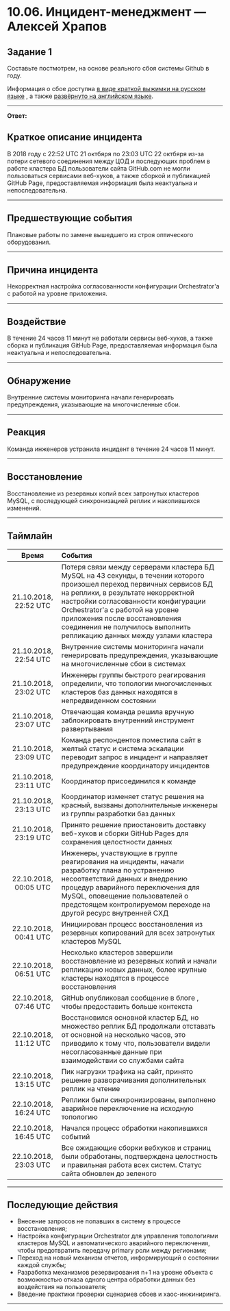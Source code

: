 # 10.06. Инцидент-менеджмент — Алексей Храпов

## Задание 1

Составьте постмотрем, на основе реального сбоя системы Github в году.

Информация о сбое доступна [в виде краткой выжимки на русском языке](https://habr.com/ru/post/427301/) , а
также [развёрнуто на английском языке](https://github.blog-10-30-oct21-post-incident-analysis/).

---
**Ответ:**

## Краткое описание инцидента

В 2018 году с 22:52 UTC 21 октбяря по 23:03 UTC 22 октбяря из-за потери сетевого соединения между ЦОД и последующих проблем в работе кластера БД пользователи сайта GitHub.com не могли пользоваться сервисами веб-хуков, а также сборкой и публикацией GitHub Page, предоставляемая информация была неактуальна и непоследовательна.

---

## Предшествующие события

Плановые работы по замене вышедшего из строя оптического оборудования.

---

## Причина инцидента

Некорректная настройка согласованности конфигурации Orchestrator'а с работой на уровне приложения.

---

## Воздействие

В течение 24 часов 11 минут не работали сервисы веб-хуков, а также сборка и публикация GitHub Page, предоставляемая информация была неактуальна и непоследовательна.

---

## Обнаружение

Внутренние системы мониторинга начали генерировать предупреждения, указывающие на многочисленные сбои.

---

## Реакция

Команда инженеров устранила инцидент в течение 24 часов 11 минут.

---

## Восстановление

Восстановление из резервных копий всех затронутых кластеров MySQL, с последующей синхронизацией реплик и накопившихся изменений.

---

## Таймлайн
|Время|События|
|:---:|:---|
|21.10.2018, 22:52 UTC|Потеря связи между серверами кластера БД MySQL на 43 секунды, в течении которого произошел переход первичных сервисов БД на реплики, в результате некорректной настройки согласованности конфигурации Orchestrator'а с работой на уровне приложения после восстановления соединения не получилось выполнить репликацию данных между узлами кластера|
|21.10.2018, 22:54 UTC|Внутренние системы мониторинга начали генерировать предупреждения, указывающие на многочисленные сбои в системах|
|21.10.2018, 23:02 UTC|Инженеры группы быстрого реагирования определили, что топологии многочисленных кластеров баз данных находятся в непредвиденном состоянии|
|21.10.2018, 23:07 UTC|Отвечающая команда решила вручную заблокировать внутренний инструмент развертывания|
|21.10.2018, 23:09 UTC|Команда респондентов поместила сайт в желтый статус и система эскалации переводит запрос в инцидент и направляет предупреждение координатору инцидентов|
|21.10.2018, 23:11 UTC|Координатор присоединился к команде|
|21.10.2018, 23:13 UTC|Координатор изменяет статус решения на красный, вызваны дополнительные инженеры из группы разработки баз данных| 
|21.10.2018, 23:19 UTC|Принято решение приостановить доставку веб-хуков и сборки GitHub Pages для сохранения целостности данных|
|22.10.2018, 00:05 UTC|Инженеры, участвующие в группе реагирования на инциденты, начали разработку плана по устранению несоответствий данных и внедрению процедур аварийного переключения для MySQL, оповещение пользователей о предстоящем контролируемом переходе на другой ресурс внутренней СХД|
|22.10.2018, 00:41 UTC|Инициирован процесс восстановления из резервных копирований для всех затронутых кластеров MySQL|
|22.10.2018, 06:51 UTC|Несколько кластеров завершили восстановление из резервных копий и начали репликацию новых данных, более крупные кластеры находятся в процессе восстановления|
|22.10.2018, 07:46 UTC|GitHub опубликовал сообщение в блоге , чтобы предоставить больше контекста|
|22.10.2018, 11:12 UTC|Восстановился основной кластер БД, но множество реплик БД продолжали отставать от основной на несколько часов, это приводило к тому что, пользователи видели несогласованные данные при взаимодействии со службами сайта|
|22.10.2018, 13:15 UTC|Пик нагрузки трафика на сайт, принято решение разворачивания дополнительных реплик на чтение|
|22.10.2018, 16:24 UTC|Реплики были синхронизированы, выполнено аварийное переключение на исходную топологию|
|22.10.2018, 16:45 UTC|Начался процесс обработки накопившихся событий|
|22.10.2018, 23:03 UTC|Все ожидающие сборки вебхуков и страниц были обработаны, подтверждена целостность и правильная работа всех систем. Статус сайта обновлен до зеленого |

---

## Последующие действия

- Внесение запросов не попавших в систему в процессе восстановления;
- Настройка конфигурации Orchestrator для управления топологиями кластеров MySQL и автоматического аварийного переключения, чтобы предотвратить передачу primary роли между регионами;
- Переход на новый механизм отчетов, информирующий о состоянии каждой службы;
- Разработка механизмов резервирования n+1 на уровне объекта с возможностью отказа одного центра обработки данных без воздействия на пользователя;
- Введение практики проверки сценариев сбоев и хаос-инжиниринга.

---